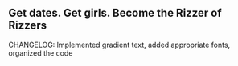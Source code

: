 ## Get dates. Get girls. Become the Rizzer of Rizzers

CHANGELOG: Implemented gradient text, added appropriate fonts, organized the code
